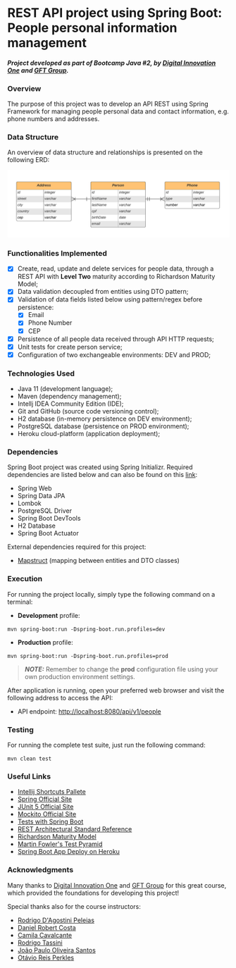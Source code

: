 # REST API project using Spring Boot: People personal information management

#### **_Project developed as part of Bootcamp Java #2, by <a href="https://digitalinnovation.one/">Digital Innovation One</a> and <a href="https://www.linkedin.com/company/gft-group/">GFT Group</a>._**

### Overview

The purpose of this project was to develop an API REST using Spring Framework for managing people personal data and contact information, e.g. phone numbers and addresses.

### Data Structure

An overview of data structure and relationships is presented on the following ERD:

![ERD of people data](./img/erd-people-db.png)

### Functionalities Implemented

- [x] Create, read, update and delete services for people data, through a REST API with **Level Two** maturity according to Richardson Maturity Model;
- [x] Data validation decoupled from entities using DTO pattern;
- [x] Validation of data fields listed below using pattern/regex before persistence:
  - [x] Email
  - [x] Phone Number
  - [x] CEP
- [x] Persistence of all people data received through API HTTP requests;
- [x] Unit tests for create person service;
- [x] Configuration of two exchangeable environments: DEV and PROD;

### Technologies Used

- Java 11 (development language);
- Maven (dependency management);
- Intellj IDEA Community Edition (IDE);
- Git and GitHub (source code versioning control);
- H2 database (in-memory persistence on DEV environment);
- PostgreSQL database (persistence on PROD environment);
- Heroku cloud-platform (application deployment);

### Dependencies

Spring Boot project was created using Spring Initializr. Required dependencies are listed below and can also be found on this [link](https://start.spring.io/#!type=maven-project&language=java&platformVersion=2.5.2.RELEASE&packaging=jar&jvmVersion=11&groupId=com.projects.dev.tulio&artifactId=simple-res-crud-api&name=simple-res-crud-api&description=Simple%20resource%20CRUD%20API%20using%20Spring%20Boot&packageName=com.projects.dev.tulio.simple-res-crud-api&dependencies=devtools,lombok,web,data-jpa,actuator,h2):
- Spring Web
- Spring Data JPA
- Lombok
- PostgreSQL Driver
- Spring Boot DevTools
- H2 Database
- Spring Boot Actuator

External dependencies required for this project:
- [Mapstruct](https://mapstruct.org/) (mapping between entities and DTO classes)

### Execution

For running the project locally, simply type the following command on a terminal:

- **Development** profile:
```shell script
mvn spring-boot:run -Dspring-boot.run.profiles=dev
```

- **Production** profile:
```shell script
mvn spring-boot:run -Dspring-boot.run.profiles=prod
```
> **_NOTE:_** Remember to change the **prod** configuration file using your own production environment settings.

After application is running, open your preferred web browser and visit the following address to access the API:

- API endpoint: [http://localhost:8080/api/v1/people](http://localhost:8080/api/v1/people)

### Testing

For running the complete test suite, just run the following command:

```shell script
mvn clean test
```

### Useful Links

- [Intellij Shortcuts Pallete](https://resources.jetbrains.com/storage/products/intellij-idea/docs/IntelliJIDEA_ReferenceCard.pdf)
- [Spring Official Site](https://spring.io/)
- [JUnit 5 Official Site](https://junit.org/junit5/docs/current/user-guide/)
- [Mockito Official Site](https://site.mockito.org/)
- [Tests with Spring Boot](https://www.baeldung.com/spring-boot-testing)
- [REST Architectural Standard Reference](https://restfulapi.net/)
- [Richardson Maturity Model](https://restfulapi.net/richardson-maturity-model/)
- [Martin Fowler's Test Pyramid](https://martinfowler.com/articles/practical-test-pyramid.html#TheImportanceOftestAutomation)
- [Spring Boot App Deploy on Heroku](https://devcenter.heroku.com/articles/deploying-spring-boot-apps-to-heroku)

### Acknowledgments

Many thanks to [Digital Innovation One](https://www.linkedin.com/company/digitalinnovation-one/) and [GFT Group](https://www.linkedin.com/company/gft-group/) for this great course, which provided the foundations for developing this project!

Special thanks also for the course instructors:
- [Rodrigo D'Agostini Peleias](https://www.linkedin.com/in/rodrigopeleias/)
- [Daniel Robert Costa](https://www.linkedin.com/in/danielrc/)
- [Camila Cavalcante](https://www.linkedin.com/in/cami-la/)
- [Rodrigo Tassini](https://www.linkedin.com/in/rodrigo-tassini-2b37699/)
- [João Paulo Oliveira Santos](https://www.linkedin.com/in/desenvolvedorjoaopaulo/)
- [Otávio Reis Perkles](https://www.linkedin.com/in/operkles/)